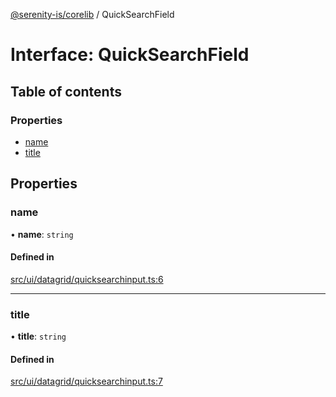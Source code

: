 [@serenity-is/corelib](../README.md) / QuickSearchField

# Interface: QuickSearchField

## Table of contents

### Properties

- [name](QuickSearchField.md#name)
- [title](QuickSearchField.md#title)

## Properties

### name

• **name**: `string`

#### Defined in

[src/ui/datagrid/quicksearchinput.ts:6](https://github.com/serenity-is/serenity/blob/master/packages/corelib/src/ui/datagrid/quicksearchinput.ts#L6)

___

### title

• **title**: `string`

#### Defined in

[src/ui/datagrid/quicksearchinput.ts:7](https://github.com/serenity-is/serenity/blob/master/packages/corelib/src/ui/datagrid/quicksearchinput.ts#L7)

